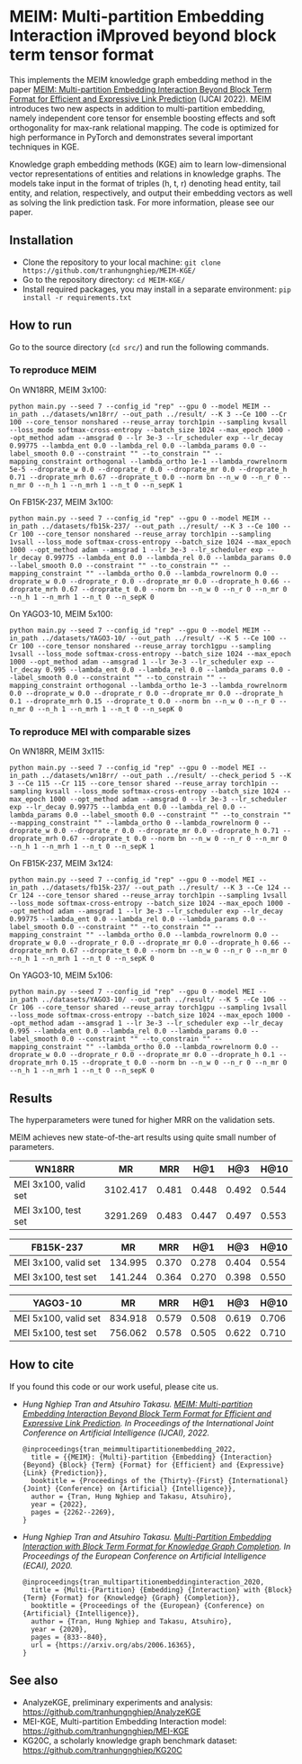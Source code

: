 # MEIM: Multi-partition Embedding Interaction iMproved beyond block term tensor format

This implements the MEIM knowledge graph embedding method in the paper [MEIM: Multi-partition Embedding Interaction Beyond Block Term Format for Efficient and Expressive Link Prediction]() (IJCAI 2022). MEIM introduces two new aspects in addition to multi-partition embedding, namely independent core tensor for ensemble boosting effects and soft orthogonality for max-rank relational mapping. The code is optimized for high performance in PyTorch and demonstrates several important techniques in KGE.

Knowledge graph embedding methods (KGE) aim to learn low-dimensional vector representations of entities and relations in knowledge graphs. The models take input in the format of triples (h, t, r) denoting head entity, tail entity, and relation, respectively, and output their embedding vectors as well as solving the link prediction task. For more information, please see our paper.

## Installation
- Clone the repository to your local machine: `git clone https://github.com/tranhungnghiep/MEIM-KGE/`
- Go to the repository directory: `cd MEIM-KGE/`
- Install required packages, you may install in a separate environment: `pip install -r requirements.txt`

## How to run
Go to the source directory (`cd src/`) and run the following commands.

### To reproduce MEIM
On WN18RR, MEIM 3x100:
```shell script
python main.py --seed 7 --config_id "rep" --gpu 0 --model MEIM --in_path ../datasets/wn18rr/ --out_path ../result/ --K 3 --Ce 100 --Cr 100 --core_tensor nonshared --reuse_array torch1pin --sampling kvsall --loss_mode softmax-cross-entropy --batch_size 1024 --max_epoch 1000 --opt_method adam --amsgrad 0 --lr 3e-3 --lr_scheduler exp --lr_decay 0.99775 --lambda_ent 0.0 --lambda_rel 0.0 --lambda_params 0.0 --label_smooth 0.0 --constraint "" --to_constrain "" --mapping_constraint orthogonal --lambda_ortho 1e-1 --lambda_rowrelnorm 5e-5 --droprate_w 0.0 --droprate_r 0.0 --droprate_mr 0.0 --droprate_h 0.71 --droprate_mrh 0.67 --droprate_t 0.0 --norm bn --n_w 0 --n_r 0 --n_mr 0 --n_h 1 --n_mrh 1 --n_t 0 --n_sepK 1
```
On FB15K-237, MEIM 3x100:
```shell script
python main.py --seed 7 --config_id "rep" --gpu 0 --model MEIM --in_path ../datasets/fb15k-237/ --out_path ../result/ --K 3 --Ce 100 --Cr 100 --core_tensor nonshared --reuse_array torch1pin --sampling 1vsall --loss_mode softmax-cross-entropy --batch_size 1024 --max_epoch 1000 --opt_method adam --amsgrad 1 --lr 3e-3 --lr_scheduler exp --lr_decay 0.99775 --lambda_ent 0.0 --lambda_rel 0.0 --lambda_params 0.0 --label_smooth 0.0 --constraint "" --to_constrain "" --mapping_constraint "" --lambda_ortho 0.0 --lambda_rowrelnorm 0.0 --droprate_w 0.0 --droprate_r 0.0 --droprate_mr 0.0 --droprate_h 0.66 --droprate_mrh 0.67 --droprate_t 0.0 --norm bn --n_w 0 --n_r 0 --n_mr 0 --n_h 1 --n_mrh 1 --n_t 0 --n_sepK 0
```
On YAGO3-10, MEIM 5x100:
```shell script
python main.py --seed 7 --config_id "rep" --gpu 0 --model MEIM --in_path ../datasets/YAGO3-10/ --out_path ../result/ --K 5 --Ce 100 --Cr 100 --core_tensor nonshared --reuse_array torch1gpu --sampling 1vsall --loss_mode softmax-cross-entropy --batch_size 1024 --max_epoch 1000 --opt_method adam --amsgrad 1 --lr 3e-3 --lr_scheduler exp --lr_decay 0.995 --lambda_ent 0.0 --lambda_rel 0.0 --lambda_params 0.0 --label_smooth 0.0 --constraint "" --to_constrain "" --mapping_constraint orthogonal --lambda_ortho 1e-3 --lambda_rowrelnorm 0.0 --droprate_w 0.0 --droprate_r 0.0 --droprate_mr 0.0 --droprate_h 0.1 --droprate_mrh 0.15 --droprate_t 0.0 --norm bn --n_w 0 --n_r 0 --n_mr 0 --n_h 1 --n_mrh 1 --n_t 0 --n_sepK 0
```

### To reproduce MEI with comparable sizes
On WN18RR, MEIM 3x115:
```shell script
python main.py --seed 7 --config_id "rep" --gpu 0 --model MEI --in_path ../datasets/wn18rr/ --out_path ../result/ --check_period 5 --K 3 --Ce 115 --Cr 115 --core_tensor shared --reuse_array torch1pin --sampling kvsall --loss_mode softmax-cross-entropy --batch_size 1024 --max_epoch 1000 --opt_method adam --amsgrad 0 --lr 3e-3 --lr_scheduler exp --lr_decay 0.99775 --lambda_ent 0.0 --lambda_rel 0.0 --lambda_params 0.0 --label_smooth 0.0 --constraint "" --to_constrain "" --mapping_constraint "" --lambda_ortho 0 --lambda_rowrelnorm 0 --droprate_w 0.0 --droprate_r 0.0 --droprate_mr 0.0 --droprate_h 0.71 --droprate_mrh 0.67 --droprate_t 0.0 --norm bn --n_w 0 --n_r 0 --n_mr 0 --n_h 1 --n_mrh 1 --n_t 0 --n_sepK 1
```
On FB15K-237, MEIM 3x124:
```shell script
python main.py --seed 7 --config_id "rep" --gpu 0 --model MEI --in_path ../datasets/fb15k-237/ --out_path ../result/ --K 3 --Ce 124 --Cr 124 --core_tensor shared --reuse_array torch1pin --sampling 1vsall --loss_mode softmax-cross-entropy --batch_size 1024 --max_epoch 1000 --opt_method adam --amsgrad 1 --lr 3e-3 --lr_scheduler exp --lr_decay 0.99775 --lambda_ent 0.0 --lambda_rel 0.0 --lambda_params 0.0 --label_smooth 0.0 --constraint "" --to_constrain "" --mapping_constraint "" --lambda_ortho 0.0 --lambda_rowrelnorm 0.0 --droprate_w 0.0 --droprate_r 0.0 --droprate_mr 0.0 --droprate_h 0.66 --droprate_mrh 0.67 --droprate_t 0.0 --norm bn --n_w 0 --n_r 0 --n_mr 0 --n_h 1 --n_mrh 1 --n_t 0 --n_sepK 0
```
On YAGO3-10, MEIM 5x106:
```shell script
python main.py --seed 7 --config_id "rep" --gpu 0 --model MEI --in_path ../datasets/YAGO3-10/ --out_path ../result/ --K 5 --Ce 106 --Cr 106 --core_tensor shared --reuse_array torch1gpu --sampling 1vsall --loss_mode softmax-cross-entropy --batch_size 1024 --max_epoch 1000 --opt_method adam --amsgrad 1 --lr 3e-3 --lr_scheduler exp --lr_decay 0.995 --lambda_ent 0.0 --lambda_rel 0.0 --lambda_params 0.0 --label_smooth 0.0 --constraint "" --to_constrain "" --mapping_constraint "" --lambda_ortho 0.0 --lambda_rowrelnorm 0.0 --droprate_w 0.0 --droprate_r 0.0 --droprate_mr 0.0 --droprate_h 0.1 --droprate_mrh 0.15 --droprate_t 0.0 --norm bn --n_w 0 --n_r 0 --n_mr 0 --n_h 1 --n_mrh 1 --n_t 0 --n_sepK 0
```

## Results
The hyperparameters were tuned for higher MRR on the validation sets. 

MEIM achieves new state-of-the-art results using quite small number of parameters.

| WN18RR              | MR | MRR | H@1 | H@3 | H@10 |
| ------------------- | - | - | - | - | - |
| MEI 3x100, valid set| 3102.417 | 0.481 | 0.448 | 0.492 | 0.544 |
| MEI 3x100, test set | 3291.269 | 0.483 | 0.447 | 0.497 | 0.553 |

| FB15K-237           | MR | MRR | H@1 | H@3 | H@10 |
| ------------------- | - | - | - | - | - |
| MEI 3x100, valid set| 134.995 | 0.370 | 0.278 | 0.404 | 0.554 |
| MEI 3x100, test set | 141.244 | 0.364 | 0.270 | 0.398 | 0.550 |

| YAGO3-10            | MR | MRR | H@1 | H@3 | H@10 |
| ------------------- | - | - | - | - | - |
| MEI 5x100, valid set| 834.918 | 0.579 | 0.508 | 0.619 | 0.706 |
| MEI 5x100, test set | 756.062 | 0.578 | 0.505 | 0.622 | 0.710 |

## How to cite
If you found this code or our work useful, please cite us.
- *Hung Nghiep Tran and Atsuhiro Takasu. [MEIM: Multi-partition Embedding Interaction Beyond Block Term Format for Efficient and Expressive Link Prediction](). In Proceedings of the International Joint Conference on Artificial Intelligence (IJCAI), 2022.*  
  ```
  @inproceedings{tran_meimmultipartitionembedding_2022,
    title = {{MEIM}: {Multi}-partition {Embedding} {Interaction} {Beyond} {Block} {Term} {Format} for {Efficient} and {Expressive} {Link} {Prediction}},
    booktitle = {Proceedings of the {Thirty}-{First} {International} {Joint} {Conference} on {Artificial} {Intelligence}},
    author = {Tran, Hung Nghiep and Takasu, Atsuhiro},
    year = {2022},
    pages = {2262--2269},
  }
  ```
- *Hung Nghiep Tran and Atsuhiro Takasu. [Multi-Partition Embedding Interaction with Block Term Format for Knowledge Graph Completion](https://arxiv.org/abs/2006.16365). In Proceedings of the European Conference on Artificial Intelligence (ECAI), 2020.*  
  ```
  @inproceedings{tran_multipartitionembeddinginteraction_2020,
    title = {Multi-{Partition} {Embedding} {Interaction} with {Block} {Term} {Format} for {Knowledge} {Graph} {Completion}},
    booktitle = {Proceedings of the {European} {Conference} on {Artificial} {Intelligence}},
    author = {Tran, Hung Nghiep and Takasu, Atsuhiro},
    year = {2020},
    pages = {833--840},
    url = {https://arxiv.org/abs/2006.16365},
  }
  ```

## See also
- AnalyzeKGE, preliminary experiments and analysis: https://github.com/tranhungnghiep/AnalyzeKGE
- MEI-KGE, Multi-partition Embedding Interaction model: https://github.com/tranhungnghiep/MEI-KGE
- KG20C, a scholarly knowledge graph benchmark dataset: https://github.com/tranhungnghiep/KG20C
